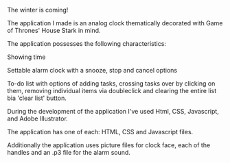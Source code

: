The winter is coming!

The application I made is an analog clock thematically decorated with Game of Thrones' House Stark in mind.

The application possesses the following characteristics:

Showing time 

Settable alarm clock with a snooze, stop and cancel options

To-do list with options of adding tasks, crossing tasks over by clicking on them, removing individual items via doubleclick and clearing the entire list bia 'clear list' button.

During the development of the application I've used Html, CSS, Javascript, and Adobe Illustrator.

The application has one of each: HTML, CSS and Javascript files.

Additionally the application uses picture files for clock face, each of the handles and an .p3 file for the alarm sound.

